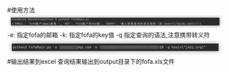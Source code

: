 #使用方法
![img.png](img/default.png)
-e: 指定fofa的邮箱
-k: 指定fofa的key值
-q  指定查询的语法,注意携带转义符
![img.png](img/img.png)
#输出结果到excel
查询结果输出到output目录下的fofa.xls文件
